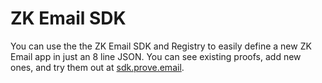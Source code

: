 # ZK Email SDK

You can use the the ZK Email SDK and Registry to easily define a new ZK Email app in just an 8 line JSON. You can see existing proofs, add new ones, and try them out at [sdk.prove.email](https://sdk.prove.email/).
